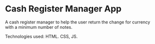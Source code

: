 # Cash Register Manager App

A cash register manager to help the user return the change for currency with a minimum number of notes.

Technologies used: HTML. CSS, JS.